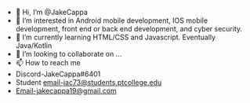- 👋 Hi, I’m @JakeCappa
- 👀 I’m interested in Android mobile development, IOS mobile development, front end or back end development, and cyber security.
- 🌱 I’m currently learning HTML/CSS and Javascript. Eventually Java/Kotlin
- 💞️ I’m looking to collaborate on ...
- 📫 How to reach me
- Discord-JakeCappa#6401
- Student email-jac73@students.ptcollege.edu
- Email-jakecappa19@gmail.com

<!---
JakeCappa/JakeCappa is a ✨ special ✨ repository because its `README.md` (this file) appears on your GitHub profile.
You can click the Preview link to take a look at your changes.
--->
